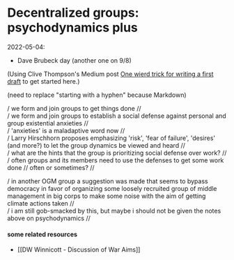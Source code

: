 # Decentralized groups: psychodynamics plus

2022-05-04:
 - Dave Brubeck day (another one on 9/8)

(Using Clive Thompson's Medium post [One wierd trick for writing a first draft](https://medium.com/creators-hub/one-weird-trick-for-writing-a-first-draft-998ee9408663) to get started here.)

(need to replace "starting with a hyphen" because Markdown)


/ we form and join groups to get things done //  
/ we form and join groups to establish a social defense against personal and group existential anxieties //  
/ 'anxieties' is a maladaptive word now //  
/ Larry Hirschhorn proposes emphasizing 'risk', 'fear of failure', 'desires' (and more?) to let the group dynamics be viewed and heard //  
/ what are the hints that the group is prioritizing social defense over work? //  
/ often groups and its members need to use the defenses to get some work done // often or sometimes? //  


/ in another OGM group a suggestion was made that seems to bypass democracy in favor of organizing some loosely recruited group of middle management in big corps to make some noise with the aim of getting climate actions taken //  
/ i am still gob-smacked by this, but maybe i should not be given the notes above on psychodynamics //  




#### some related resources

- [[DW Winnicott - Discussion of War Aims]]

